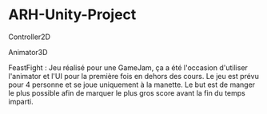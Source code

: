 # ARH-Unity-Project

Controller2D

Animator3D

FeastFight : Jeu réalisé pour une GameJam, ça a été l'occasion d'utiliser l'animator et l'UI pour la première fois en dehors des cours. Le jeu est prévu pour 4 personne et se joue uniquement à la manette. Le but est de manger le plus possible afin de marquer le plus gros score avant la fin du temps imparti.
